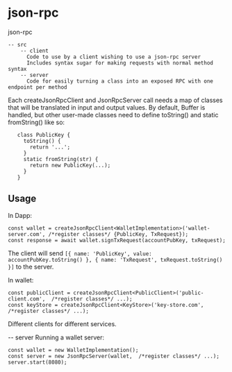 # json-rpc

json-rpc

```
-- src
    -- client
      Code to use by a client wishing to use a json-rpc server
      Includes syntax sugar for making requests with normal method syntax
    -- server
      Code for easily turning a class into an exposed RPC with one endpoint per method
```

Each createJsonRpcClient and JsonRpcServer call needs a map of classes that will be translated in input and output values.
By default, Buffer is handled, but other user-made classes need to define toString() and static fromString() like so:

```
   class PublicKey {
     toString() {
       return '...';
     }
     static fromString(str) {
       return new PublicKey(...);
     }
   }
```

## Usage

In Dapp:

```
const wallet = createJsonRpcClient<WalletImplementation>('wallet-server.com', /*register classes*/ {PublicKey, TxRequest});
const response = await wallet.signTxRequest(accountPubKey, txRequest);
```

The client will send `[{ name: 'PublicKey', value: accountPubKey.toString() }, { name: 'TxRequest', txRequest.toString() }]` to the server.

In wallet:

```
const publicClient = createJsonRpcClient<PublicClient>('public-client.com',  /*register classes*/ ...);
const keyStore = createJsonRpcClient<KeyStore>('key-store.com',  /*register classes*/ ...);
```

Different clients for different services.

-- server
Running a wallet server:

```
const wallet = new WalletImplementation();
const server = new JsonRpcServer(wallet,  /*register classes*/ ...);
server.start(8080);
```
